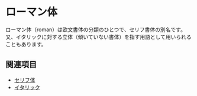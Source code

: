 # ローマン体

ローマン体（roman）は欧文書体の分類のひとつで、セリフ書体の別名です。又、イタリックに対する立体（傾いていない書体）を指す用語として用いられることもあります。

## 関連項目

- [セリフ体](./serif.md)
- [イタリック](./italic.md)
